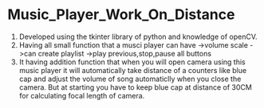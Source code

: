# Music_Player_Work_On_Distance
1) Developed using the tkinter library of python and knowledge of openCV.
2) Having all small function that a musci player can have
      ->volume scale
      ->can create playlist
      ->play previous,stop,pause all buttons
3) It having addition function that when you will open camera using this music player it will automatically take distance of a counters like blue cap and adjust the volume of song automaticlly when you close the camera. But at starting you have to keep blue cap at distance of 30CM for calculating focal length of camera.
